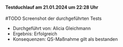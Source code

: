 #### Testduchlauf am 21.01.2024  um 22:28 Uhr
#TODO Screenshot der durchgeführten Tests
- Durchgeführt von: Alicia Gleichmann
- Ergebnis: Erfolgreich
- Konsequenzen:  QS-Maßnahme gilt als bestanden